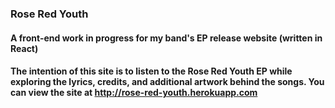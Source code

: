 ### Rose Red Youth

#### A front-end work in progress for my band's EP release website (written in React)

#### The intention of this site is to listen to the Rose Red Youth EP while exploring the lyrics, credits, and additional artwork behind the songs. You can view the site at http://rose-red-youth.herokuapp.com

